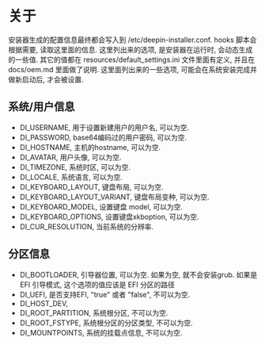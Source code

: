 
# 关于
安装器生成的配置信息最终都会写入到 /etc/deepin-installer.conf. hooks 脚本会根据需要,
读取这里面的信息. 这里列出来的选项, 是安装器在运行时, 会动态生成的一些值. 其它的值都在
resources/default_settings.ini 文件里面有定义, 并且在 docs/oem.md 里面做了说明.
这里面列出来的一些选项, 可能会在系统安装完成并做新启动后, 才会被设置.


## 系统/用户信息
* DI_USERNAME, 用于设置新建用户的用户名, 可以为空.
* DI_PASSWORD, base64编码过的用户密码, 可以为空.
* DI_HOSTNAME, 主机的hostname, 可以为空.
* DI_AVATAR, 用户头像, 可以为空.
* DI_TIMEZONE, 系统时区, 可以为空.
* DI_LOCALE, 系统语言, 可以为空.
* DI_KEYBOARD_LAYOUT, 键盘布局, 可以为空.
* DI_KEYBOARD_LAYOUT_VARIANT, 键盘布局变种, 可以为空.
* DI_KEYBOARD_MODEL, 设置键盘 model, 可以为空.
* DI_KEYBOARD_OPTIONS, 设置键盘xkboption, 可以为空.
* DI_CUR_RESOLUTION, 当前系统的分辨率.

## 分区信息
* DI_BOOTLOADER, 引导器位置, 可以为空. 如果为空, 就不会安装grub. 如果是 EFI 引导模式,
 这个选项的值应该是 EFI 分区的路径
* DI_UEFI, 是否支持EFI, "true" 或者 "false", 不可以为空.
* DI_HOST_DEV,
* DI_ROOT_PARTITION, 系统根分区, 不可以为空.
* DI_ROOT_FSTYPE, 系统根分区的分区类型, 不可以为空.
* DI_MOUNTPOINTS, 系统的挂载点信息, 不可以为空.